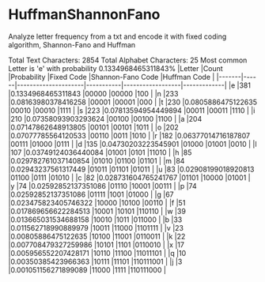 # HuffmanShannonFano
Analyze letter frequency from a txt and encode it with fixed coding algorithm, Shannon-Fano and Huffman

Total Text Characters: 2854
Total Alphabet Characters: 25
Most common Letter is 'e' with probability 0.1334968465311843%
|Letter |Count |Probability          |Fixed Code |Shannon-Fano Code |Huffman Code |
|-------|------|---------------------|-----------|------------------|-------------|
|e      |381   |0.1334968465311843   |00000      |00000             |100          |
|n      |233   |0.08163980378416258  |00001      |00001             |000          |
|t      |230   |0.0805886475122635   |00010      |00010             |1111         |
|s      |223   |0.07813594954449894  |00011      |00011             |1110         |
|i      |210   |0.07358093903293624  |00100      |00100             |1100         |
|a      |204   |0.07147862648913805  |00101      |00101             |1011         |
|o      |202   |0.07077785564120533  |00110      |0011              |1010         |
|r      |182   |0.06377014716187807  |00111      |01000             |0111         |
|d      |135   |0.04730203223545901  |01000      |01001             |0010         |
|l      |107   |0.03749124036440084  |01001      |0101              |11010        |
|h      |85    |0.029782761037140854 |01010      |01100             |01101        |
|m      |84    |0.02943237561317449  |01011      |01101             |01011        |
|u      |83    |0.02908199018920813  |01100      |0111              |01010        |
|c      |82    |0.028731604765241767 |01101      |10000             |01001        |
|y      |74    |0.02592852137351086  |01110      |10001             |00111        |
|p      |74    |0.02592852137351086  |01111      |1001              |01000        |
|g      |67    |0.023475823405746322 |10000      |10100             |00110        |
|f      |51    |0.017869656622284513 |10001      |10101             |110110       |
|w      |39    |0.013665031534688158 |10010      |1011              |011000       |
|b      |33    |0.011562718990889979 |10011      |11000             |1101111      |
|v      |23    |0.00805886475122635  |10100      |11001             |0110011      |
|k      |22    |0.007708479327259986 |10101      |1101              |0110010      |
|x      |17    |0.005956552207428171 |10110      |11100             |11011101     |
|q      |10    |0.00350385423966363  |10111      |11101             |110111001    |
|j      |3     |0.001051156271899089 |11000      |1111              |110111000    |
